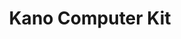 ---
title: 'Kano Computer Kit'
link: 'https://kano.me'
summary: 'Kano invented the first make-your-own computer for all ages, the Kano Computer Kit, in 2014. Make a computer, learn to code, play.'
tags: ['education', 'learn-to-code', 'fun', 'age-4-8', 'age-9-13', 'age-14-plus']
---